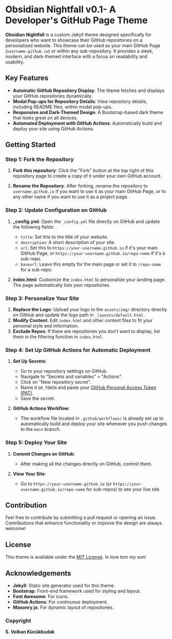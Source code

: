 
# Obsidian Nightfall v0.1- A Developer's GitHub Page Theme

**Obsidian Nightfall** is a custom Jekyll theme designed specifically for developers who want to showcase their GitHub repositories on a personalized website. This theme can be used as your main GitHub Page (`username.github.io`) or within any sub-repository. It provides a sleek, modern, and dark-themed interface with a focus on readability and usability.

## Key Features

- **Automatic GitHub Repository Display**: The theme fetches and displays your GitHub repositories dynamically.
- **Modal Pop-ups for Repository Details**: View repository details, including README files, within modal pop-ups.
- **Responsive and Dark-Themed Design**: A Bootstrap-based dark theme that looks great on all devices.
- **Automated Deployment with GitHub Actions**: Automatically build and deploy your site using GitHub Actions.

## Getting Started

### Step 1: Fork the Repository

1. **Fork this repository**: Click the "Fork" button at the top right of this repository page to create a copy of it under your own GitHub account.

2. **Rename the Repository**: After forking, rename the repository to `username.github.io` if you want to use it as your main GitHub Page, or to any other name if you want to use it as a project page.

### Step 2: Update Configuration on GitHub

1. **_config.yml**: Open the `_config.yml` file directly on GitHub and update the following fields:
   - `title`: Set this to the title of your website.
   - `description`: A short description of your site.
   - `url`: Set this to `https://your-username.github.io` if it's your main GitHub Page, or `https://your-username.github.io/repo-name` if it's a sub-repo.
   - `baseurl`: Leave this empty for the main page or set it to `/repo-name` for a sub-repo.

2. **index.html**: Customize the `index.html` to personalize your landing page. The page automatically lists your repositories.

### Step 3: Personalize Your Site

1. **Replace the Logo**: Upload your logo to the `assets/img/` directory directly on GitHub and update the logo path in `_layouts/default.html`.
2. **Modify Content**: Edit `index.html` and other content files to fit your personal style and information.
3. **Exclude Repos**: If there are repositories you don’t want to display, list them in the filtering function in `index.html`.

### Step 4: Set Up GitHub Actions for Automatic Deployment

1. **Set Up Secrets**:
   - Go to your repository settings on GitHub.
   - Navigate to "Secrets and variables" > "Actions".
   - Click on "New repository secret".
   - Name it `GH_TOKEN` and paste your [GitHub Personal Access Token (PAT)](https://github.com/settings/tokens).
   - Save the secret.

2. **GitHub Actions Workflow**:
   - The workflow file located in `.github/workflows/` is already set up to automatically build and deploy your site whenever you push changes to the `main` branch.

### Step 5: Deploy Your Site

1. **Commit Changes on GitHub**:
   - After making all the changes directly on GitHub, commit them.

2. **View Your Site**:
   - Go to `https://your-username.github.io` (or `https://your-username.github.io/repo-name` for sub-repos) to see your live site.

## Contribution

Feel free to contribute by submitting a pull request or opening an issue. Contributions that enhance functionality or improve the design are always welcome!

## License

This theme is available under the [MIT License](LICENSE). In love tom my son!

## Acknowledgements

- **Jekyll**: Static site generator used for this theme.
- **Bootstrap**: Front-end framework used for styling and layout.
- **Font Awesome**: For icons.
- **GitHub Actions**: For continuous deployment.
- **Masonry.js**: For dynamic layout of repositories.

### Copyright 
**S. Volkan Kücükbudak**
